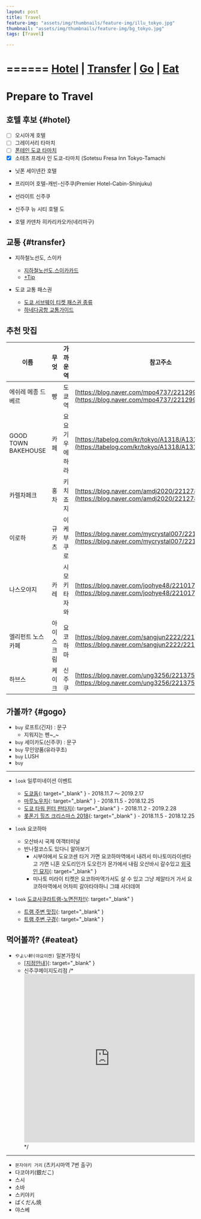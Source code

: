 ```yaml
---
layout: post
title: Travel
feature-img: "assets/img/thumbnails/feature-img/illu_tokyo.jpg"
thumbnail: "assets/img/thumbnails/feature-img/bg_tokyo.jpg"
tags: [Travel]

---
```


======
[Hotel](#hotel) | [Transfer](#transfer) | [Go](#gogo) | [Eat](#eateat)
======


# Prepare to Travel

## 호텔 후보 {#hotel}
- [ ] 오시아게 호텔
- [ ] 그레이서리 타마치
- [ ] [폰테인 도쿄 타마치](https://blog.naver.com/nicorolo/221041379936)
- [x] 소테츠 프레사 인 도쿄-타마치 (Sotetsu Fresa Inn Tokyo-Tamachi

- 닛폰 세이넨칸 호텔

- 프리미어 호텔-캐빈-신주쿠(Premier Hotel-Cabin-Shinjuku)
- 선라이트 신주쿠
- 신주쿠 뉴 시티 호텔 도

- 호텔 카덴차 히카리카오카(네리마구)




## 교통 {#transfer}
- 지하철노선도, 스이카
    - [지하철노선도,스이카카드](https://ggeunkk.blog.me/221326008822)
    - [+Tip](https://blog.naver.com/ddubabi/221365368432)
    
- 도쿄 교통 패스권
    - [도쿄 서브웨이 티켓 패스권 종류](https://m.post.naver.com/viewer/postView.nhn?volumeNo=16108239&memberNo=11593826&vType=VERTICAL)
    - [하네다공항 교통가이드](http://www.haneda-tokyo-access.com/kr/info/discountticket_welcometokyo.html)



## 추천 맛집

| 이름 | 무엇 | 가까운역 | 참고주소 |
| ----------- | ----------- | ----------- | ----------- |
| 에쉬레 메종 드 베르 | 빵 | 도쿄역 | [https://blog.naver.com/mpo4737/221299086437](https://blog.naver.com/mpo4737/221299086437) |
| GOOD TOWN BAKEHOUSE | 카페 | 요요기우에하라 | [https://tabelog.com/kr/tokyo/A1318/A131811/13198842/](https://tabelog.com/kr/tokyo/A1318/A131811/13198842/) |
| 카렐차페크 | 홍차 | 키치죠지 | [https://blog.naver.com/amdj2020/221278853720](https://blog.naver.com/amdj2020/221278853720) |
| 이로하 |  규카츠  | 이케부쿠로 | [https://blog.naver.com/mycrystal007/221263091314](https://blog.naver.com/mycrystal007/221263091314) |
| 나스오야지 |  카레  | 시모키타자와 | [https://blog.naver.com/joohye48/221017478006](https://blog.naver.com/joohye48/221017478006) |
| 엘리펀트 노스 카페 | 아이스크림 | 요코하마 | [https://blog.naver.com/sangjun2222/221311304399](https://blog.naver.com/sangjun2222/221311304399) |
| 하브스 | 케이크 | 신주쿠 | [https://blog.naver.com/ung3256/221375869246](https://blog.naver.com/ung3256/221375869246) |


## 가볼까? {#gogo}
-  ```buy``` 로프트(긴자) : 문구
    - 지워지는 펜~_~
- ```buy``` 세이카도(신주쿠) : 문구
- ```buy``` 무인양품(유라쿠초)
- ```buy``` LUSH
- ```buy``` 

------


- ```look``` 일루미네이션 이벤트
    - [도쿄돔](https://www.tokyo-dome.co.jp/ko/tourists/illumination/){: target="_blank" } - 2018.11.7 ～ 2019.2.17​ ​
    - [마루노우치](https://www.marunouchi.com/event/detail/14018/){: target="_blank" } - 2018.11.5 - 2018.12.25
    - [도쿄 타워 윈터 판타지](https://www.gotokyo.org/kr/kanko/minato/event/p_tokyo_lightfantasia.html){: target="_blank" } - 2018.11.2 - 2019.2.28
    - [롯폰기 힐즈 크리스마스 2018](https://www.gotokyo.org/kr/kanko/minato/event/roppongihills_christmas.html){: target="_blank" } - 2018.11.5 - 2018.12.25


- ```look``` 요코하마
    - 오산바시 국제 여객터미널
    - 반나절코스도 있다니 알아보기
        - 시부야에서 도요코센 타거 가면 요코하마역에서 내려서 미나토미라이센타고 가면 니혼 오도리인가 도오린가 몬가에서 내림 오산바시 갈수있고 [외국인 묘지](https://blog.naver.com/emotion0822/221350995824){: target="_blank" }
        - 미나토 미라이 티켓은 요코하마역가서도 살 수 있고 그냥 제알타거 가서 요코하마역에서 어차피 갈아타야하니 그떄 사더데여

- ```look``` [도쿄사쿠라트램-노면전차!!](https://camry109.blog.me/221346163164){: target="_blank" }
    - [트램 주변 맛집](https://livejapan.com/ko/article-a0002325/){: target="_blank" }
    - [트램 주변 구경](https://livejapan.com/ko/article-a0001665/){: target="_blank" }



## 먹어볼까? {#eateat}
- ```やよい軒(야요이켄)``` 일본가정식  
    - [[지점안내]](https://www.yayoiken.com/store/search.php?ken_id=13){: target="_blank" }
    - 신주쿠메이지도리점
        /* <iframe src="https://www.google.com/maps/embed?pb=!1m14!1m8!1m3!1d3240.2414670332205!2d139.7046017!3d35.6956751!3m2!1i1024!2i768!4f13.1!3m3!1m2!1s0x60188cdecbe79db3%3A0x5082ef836700f98e!2sYayoiken+Shinjuku+Meiji-d%C5%8Dri!5e0!3m2!1sko!2skr!4v1538363281831" width="100%" height="450" frameborder="0" style="border:0" allowfullscreen></iframe> */
---------------------
- ```몬자야키 거리``` (츠키시마역 7번 출구)
- 다코야키(銀だこ)
- 스시
- 소바
- 스키야키
- ばくだん焼
- 야스베
